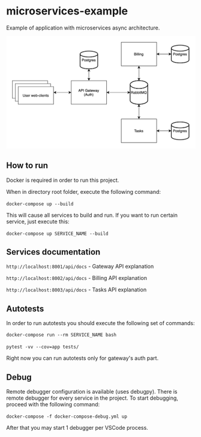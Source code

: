 # microservices-example
Example of application with microservices async architecture.

![Services schema](./documentation/app-schema.png)

## How to run
Docker is required in order to run this project.

When in directory root folder, execute the following command:

`docker-compose up --build`

This will cause all services to build and run. If you want to run certain service, just execute this:

`docker-compose up SERVICE_NAME --build`

## Services documentation
`http://localhost:8001/api/docs` - Gateway API explanation

`http://localhost:8002/api/docs` - Billing API explanation

`http://localhost:8003/api/docs` - Tasks API explanation

## Autotests
In order to run autotests you should execute the following set of commands:

```
docker-compose run --rm SERVICE_NAME bash

pytest -vv --cov=app tests/
```

Right now you can run autotests only for gateway's auth part.

## Debug

Remote debugger configuration is available (uses debugpy). There is remote debugger for every service in the project. To start debugging, proceed with the following command:

`docker-compose -f docker-compose-debug.yml up`

After that you may start 1 debugger per VSCode process. 